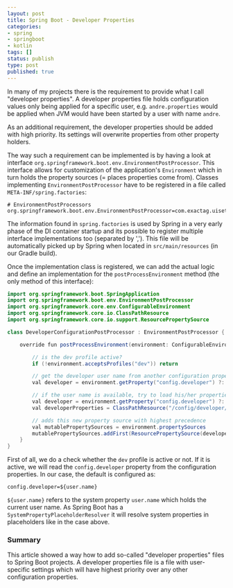 ```yaml
---
layout: post
title: Spring Boot - Developer Properties
categories:
- spring
- springboot
- kotlin
tags: []
status: publish
type: post
published: true
---
```


In many of my projects there is the requirement to provide what I call "developer properties". A developer properties file holds configuration values only being applied for a specific user, e.g. `andre.properties` would be applied when JVM would have been started by a user with name `andre`. 

As an additional requirement, the developer properties should be added with high priority. Its settings will overwrite properties from other property holders.

The way such a requirement can be implemented is by having a look at interface `org.springframework.boot.env.EnvironmentPostProcessor`. This interface allows for customization of the application's `Environment` which in turn holds the property sources (= places properties come from). Classes implementing `EnvironmentPostProcessor` have to be registered in a file called `META-INF/spring.factories`:

```
# EnvironmentPostProcessors
org.springframework.boot.env.EnvironmentPostProcessor=com.exactag.uisetup.config.DeveloperConfigurationPostProcessor
```

The information found in `spring.factories` is used by Spring in a very early phase of the DI container startup and its possible to register multiple interface implementations too (separated by ','). This file will be automatically picked up by Spring when located in `src/main/resources` (in our Gradle build).

Once the implementation class is registered, we can add the actual logic and define an implementation for the `postProcessEnvironment` method (the only method of this interface):

```java
import org.springframework.boot.SpringApplication
import org.springframework.boot.env.EnvironmentPostProcessor
import org.springframework.core.env.ConfigurableEnvironment
import org.springframework.core.io.ClassPathResource
import org.springframework.core.io.support.ResourcePropertySource

class DeveloperConfigurationPostProcessor : EnvironmentPostProcessor {

    override fun postProcessEnvironment(environment: ConfigurableEnvironment, application: SpringApplication) {

        // is the dev profile active?
        if (!environment.acceptsProfiles("dev")) return

        // get the developer user name from another configuration property
        val developer = environment.getProperty("config.developer") ?: return

    	// if the user name is available, try to load his/her properties file
        val developer = environment.getProperty("config.developer") ?: return
        val developerProperties = ClassPathResource("/config/developer/$developer.properties").takeIf { it.exists() } ?: return

        // adds this new property source with highest precedence
        val mutablePropertySources = environment.propertySources
        mutablePropertySources.addFirst(ResourcePropertySource(developer, developerProperties))
    }
}
```

First of all, we do a check whether the `dev` profile is active or not. If it is active, we will read the `config.developer` property from the configuration properties. In our case, the default is configured as:

```
config.developer=${user.name}
```

`${user.name}` refers to the system property `user.name` which holds the current user name. As Spring Boot has a `SystemPropertyPlaceholderResolver` it will resolve system properties in placeholders like in the case above.

### Summary

This article showed a way how to add so-called "developer properties" files to Spring Boot projects. A developer properties file is a file with user-specific settings which will have highest priority over any other configuration properties.